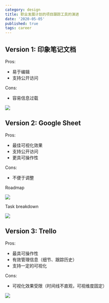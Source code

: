 ```yaml
---
category: design
title: 职业发展计划的项目跟踪工具的演进
date: '2020-05-05'
published: true
tags: career
---
```

## Version 1: 印象笔记文档

Pros:

- 易于编辑
- 支持公开访问

Cons:

- 容易信息过载

![](https://goooooouwa.fun:8143/static/images/c7Fa9ez.png)

## Version 2: Google Sheet

Pros:

- 最佳可视化效果
- 支持公开访问
- 更具可操作性

Cons:

- 不便于调整

Roadmap

![](https://goooooouwa.fun:8143/static/images/b3jx3HV.png)

Task breakdown

![](https://goooooouwa.fun:8143/static/images/BQsPN2S.png)

## Version 3: Trello


Pros:

- 最具可操作性
- 有效管理信息（细节、跟踪历史）
- 支持一定的可视化

Cons:

- 可视化效果受限（时间线不直观，可视维度固定）

![](https://goooooouwa.fun:8143/static/images/IEPFLBc.png)
